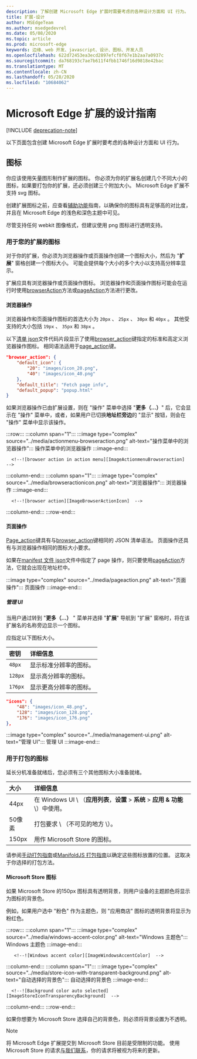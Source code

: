 ```yaml
---
description: 了解创建 Microsoft Edge 扩展时需要考虑的各种设计方面和 UI 行为。
title: 扩展-设计
author: MSEdgeTeam
ms.author: msedgedevrel
ms.date: 05/08/2020
ms.topic: article
ms.prod: microsoft-edge
keywords: 边缘、web 开发、javascript、设计、图标、开发人员
ms.openlocfilehash: 622d72453ea3ecd2897efcf8f67e1b2aa7a0937c
ms.sourcegitcommit: da768193c7ae7b611f4fbb1746f16d9818e42bac
ms.translationtype: MT
ms.contentlocale: zh-CN
ms.lasthandoff: 05/28/2020
ms.locfileid: "10684062"
---
```

# Microsoft Edge 扩展的设计指南  

[!INCLUDE [deprecation-note](../includes/deprecation-note.md)]  

以下页面包含创建 Microsoft Edge 扩展时要考虑的各种设计方面和 UI 行为。  

## 图标  

你应该使用矢量图形制作扩展的图标。  你必须为你的扩展名创建几个不同大小的图标，如果要打包你的扩展，还必须创建三个附加大小。  Microsoft Edge 扩展不支持 svg 图标。  

创建扩展图标之前，应查看[辅助功能][ExtensionsGuidesAccessibility]指南，以确保你的图标具有足够高的对比度，并且在 Microsoft Edge 的浅色和深色主题中可见。  

尽管支持任何 webkit 图像格式，但建议使用 png 图标进行透明支持。  

### 用于您的扩展的图标  

对于你的扩展，你必须为浏览器操作或页面操作创建一个图标大小，然后为 "**扩展**" 窗格创建一个图标大小。  可能会提供每个大小的多个大小以支持高分辨率显示。  

扩展应具有浏览器操作或页面操作图标。  浏览器操作和页面操作图标可能会在运行时使用[browserAction][MSDApiBrowseractionSeticon]方法或[pageAction][MDNApiPageactionSeticon]方法进行更改。  

#### 浏览器操作  

浏览器操作和页面操作图标的首选大小为 `20px` 、 `25px` 、 `30px` 和 `40px` 。  其他受支持的大小包括 `19px` 、 `35px` 和 `38px` 。  

以下[清单 json][ExtensionsApisupportManifestkeys]文件代码片段显示了使用[browser_action][MDNManifestjsonBrowserAction]键指定的标准和高定义浏览器操作图标。  相同语法适用于[page_action][MDNManifestjsonPageAction]键。  

```json
"browser_action": {
    "default_icon": {
        "20": "images/icon_20.png",
        "40": "images/icon_40.png"
    },
    "default_title": "Fetch page info",
    "default_popup": "popup.html"
}
```  

如果浏览器操作已由扩展设置，则在 "操作" 菜单中选择 "**更多（...）**" 后，它会显示在 "操作" 菜单中，或者，如果用户已切换**地址栏旁边**的 "显示" 按钮，则会在 "操作" 菜单中显示该操作。  

:::row:::
   :::column span="1":::
      :::image type="complex" source="../media/actionmenu-browseraction.png" alt-text="操作菜单中的浏览器操作":::
         操作菜单中的浏览器操作 :::image-end:::
      
      <!--![browser action in action menu][ImageActionmenuBrowseraction]  -->  
   :::column-end:::
   :::column span="1":::
      :::image type="complex" source="../media/browseractionicon.png" alt-text="浏览器操作":::
         浏览器操作 :::image-end:::
      
      <!--![browser action][ImageBrowserActionIcon]  -->  
   :::column-end:::
:::row-end:::

#### 页面操作  

[Page_action][MDNManifestjsonPageAction]键具有与[browser_action][MDNManifestjsonBrowserAction]键相同的 JSON 清单语法。  页面操作还具有与浏览器操作相同的图标大小要求。  

如果在[manifest 文件 json][ExtensionsApisupportManifestkeys]文件中指定了 page 操作，则只要使用[pageAction][MDNApiPageactionShow]方法，它就会出现在地址栏中。  

:::image type="complex" source="../media/pageaction.png" alt-text="页面操作":::
   页面操作
:::image-end:::

<!--![page action][ImagePageaction]  -->  

##### 管理 UI  

当用户通过转到 "**更多（...）** " 菜单并选择 "**扩展**" 导航到 "扩展" 窗格时，将在该扩展名的名称旁边显示一个图标。  

应指定以下图标大小。  

| 密钥 | 详细信息 |  
|:--- |:--- |  
| `48px` | 显示标准分辨率的图标。 |  
| `128px` | 显示高分辨率的图标。 |  
| `176px` | 显示更高分辨率的图标。 |  


```json
"icons": {
    "48": "images/icon_48.png",
    "128": "images/icon_128.png",
    "176": "images/icon_176.png"
},
```  

:::image type="complex" source="../media/management-ui.png" alt-text="管理 UI":::
   管理 UI
:::image-end:::

<!--![management UI][ImageManagementUi]  -->  

### 用于打包的图标  

延长分机准备就绪后，您必须有三个其他图标大小准备就绪。  

| 大小 | 详细信息 |  
|:--- |:--- |  
| 44px | 在 Windows UI \ （**应用列表**，**设置**  \>  **系统**  \>  **应用 & 功能**\）中使用。 |  
| 50像素 | 打包要求 \ （不可见的地方 \）。 |  
| 150px | 用作 Microsoft Store 的图标。 |  


请参阅[手动打包指南][ExtensionsGuidesPackagingCreatingTestingPackagesAssetsFolder]或[ManifoldJS 打包指南][ExtensionsGuidesPackagingUsingManifoldjsPackagePackagingManifoldjs]以确定这些图标放置的位置。  这取决于你选择的打包方法。  

#### Microsoft Store 图标  

如果 Microsoft Store 的150px 图标具有透明背景，则用户设备的主题颜色将显示为图标的背景色。  

例如，如果用户选中 "粉色" 作为主题色，则 "应用商店" 图标的透明背景将显示为粉红色。  

:::row:::
   :::column span="1":::
       :::image type="complex" source="../media/windows-accent-color.png" alt-text="Windows 主题色":::
          Windows 主题色 :::image-end:::
       
       <!--![Windows accent color][ImageWindowsAccentColor]  -->  
   :::column-end:::
   :::column span="1":::
      :::image type="complex" source="../media/store-icon-with-transparent-background.png" alt-text="自动选择的背景色":::
         自动选择的背景色 :::image-end:::
      
      <!--![Background color auto selected][ImageStoreIconTransparencyBackground]  -->  
   :::column-end:::
:::row-end:::

如果你想要为 Microsoft Store 选择自己的背景色，则必须将背景设置为不透明。  

> [!NOTE]
> 将 Microsoft Edge 扩展提交到 Microsoft Store 目前是受限制的功能。  使用 Microsoft Store 的请求[与我们联系][AkaExtensionRequest]，你的请求将被视为将来的更新。  

<!-- image links -->  

<!--[ImageActionmenuBrowseraction]: ../media/actionmenu-browseraction.png "browser action in action menu"  -->  
<!--[ImageBrowserActionIcon]: ../media/browseractionicon.png "browser action"  -->  
<!--[ImagePageaction]: ../media/pageaction.png "page action"  -->  
<!--[ImageManagementUi]: ../media/management-ui.png "management UI"  -->  
<!--[ImageWindowsAccentColor]: ../media/windows-accent-color.png "Windows accent color"  -->  
<!--[ImageStoreIconTransparencyBackground]: ../media/store-icon-with-transparent-background.png "Background color auto selected"  -->  

<!-- links -->  

[ExtensionsGuidesAccessibility]: ./accessibility.md "辅助功能 |Microsoft 文档"  
[ExtensionsGuidesPackagingCreatingTestingPackagesAssetsFolder]: ./packaging/creating-and-testing-extension-packages.md#assets-folder "资源文件夹-创建和测试 Microsoft Edge 扩展 AppX 程序包 |Microsoft 文档"  
[ExtensionsGuidesPackagingUsingManifoldjsPackagePackagingManifoldjs]: ./packaging/using-manifoldjs-to-package-extensions.md#packaging-with-manifoldjs "使用 ManifoldJS 打包时使用 ManifoldJS 创建扩展 AppX 程序包 |Microsoft 文档"  

[ExtensionsApisupportManifestkeys]: ../API-support/supported-manifest-keys.md "支持的清单键 |Microsoft 文档"  

[AkaExtensionRequest]: https://aka.ms/extension-request "与我们联系"  

[MSDApiBrowseractionSeticon]: https://developer.mozilla.org/Add-ons/WebExtensions/API/browserAction/setIcon "browserAction setIcon （）-API |MDN"  
[MDNApiPageactionSeticon]: https://developer.mozilla.org/Add-ons/WebExtensions/API/pageAction/setIcon "pageAction setIcon （）-API |MDN"  
[MDNApiPageactionShow]: https://developer.mozilla.org/Add-ons/WebExtensions/API/pageAction/show "pageAction （）-API |MDN"  
[MDNManifestjsonBrowserAction]: https://developer.mozilla.org/docs/Mozilla/Add-ons/WebExtensions/manifest.json/browser_action "browser_action 清单 json |MDN"  
[MDNManifestjsonPageAction]: https://developer.mozilla.org/docs/Mozilla/Add-ons/WebExtensions/manifest.json/page_action "page_action 清单 json |MDN"  
